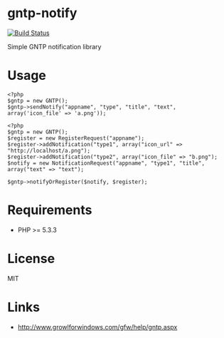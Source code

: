 gntp-notify
===========
[![Build Status](https://travis-ci.org/iakio/gntp-notify.svg?branch=master)](https://travis-ci.org/iakio/gntp-notify)

Simple GNTP notification library


# Usage

```:php
<?php
$gntp = new GNTP();
$gntp->sendNotify("appname", "type", "title", "text", array('icon_file' => 'a.png'));
```

```:php
<?php
$gntp = new GNTP();
$register = new RegisterRequest("appname");
$register->addNotification("type1", array("icon_url" => "http://localhost/a.png");
$register->addNotification("type2", array("icon_file" => "b.png");
$notify = new NotificationRequest("appname", "type1", "title", array("text" => "text");

$gntp->notifyOrRegister($notify, $register);
```

# Requirements

- PHP >= 5.3.3

# License

MIT

# Links

* http://www.growlforwindows.com/gfw/help/gntp.aspx
